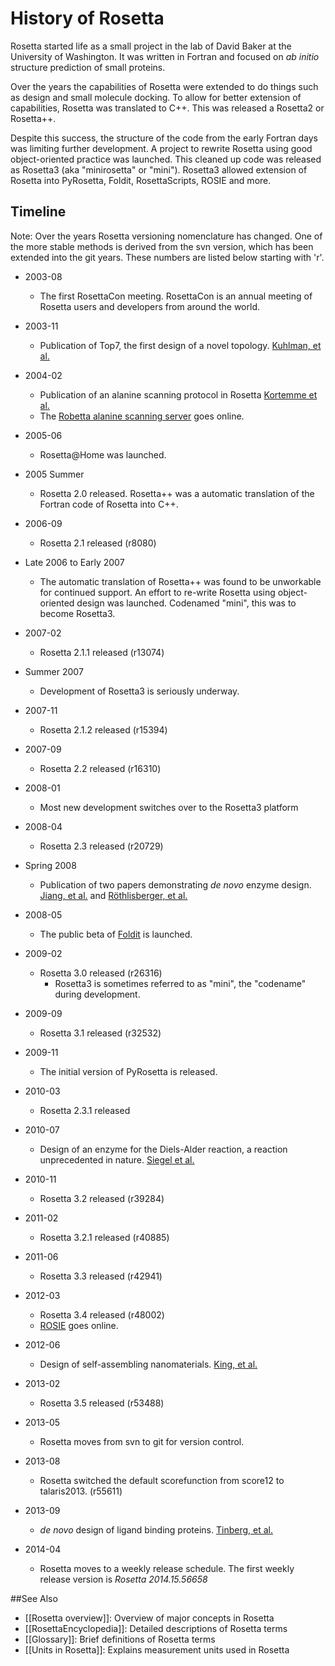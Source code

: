 History of Rosetta
==================

Rosetta started life as a small project in the lab of David Baker at the University of Washington.
It was written in Fortran and focused on *ab initio* structure prediction of small proteins.

Over the years the capabilities of Rosetta were extended to do things such as design and small molecule docking.
To allow for better extension of capabilities, Rosetta was translated to C++. This was released a Rosetta2 or Rosetta++.

Despite this success, the structure of the code from the early Fortran days was limiting further development.
A project to rewrite Rosetta using good object-oriented practice was launched. This cleaned up code was released as Rosetta3 
(aka "minirosetta" or "mini"). Rosetta3 allowed extension of Rosetta into PyRosetta, Foldit, RosettaScripts, ROSIE and more.  

Timeline
--------

Note: Over the years Rosetta versioning nomenclature has changed. One of the more stable methods is derived from the svn version, which has been extended into the git years. These numbers are listed below starting with 'r'.

* 2003-08
    * The first RosettaCon meeting. RosettaCon is an annual meeting of Rosetta users and developers from around the world.

* 2003-11
    * Publication of Top7, the first design of a novel topology. [Kuhlman, et al.](http://www.sciencemag.org/content/302/5649/1364) 

* 2004-02 
    * Publication of an alanine scanning protocol in Rosetta [Kortemme et al.](http://stke.sciencemag.org/cgi/content/full/sigtrans;2004/219/pl2)
    * The [Robetta alanine scanning server](http://robetta.bakerlab.org/alascansubmit.jsp) goes online.

* 2005-06
    * Rosetta@Home was launched.

* 2005 Summer
    * Rosetta 2.0 released. Rosetta++ was a automatic translation of the Fortran code of Rosetta into C++.

* 2006-09
    * Rosetta 2.1 released (r8080)

* Late 2006 to Early 2007
    * The automatic translation of Rosetta++ was found to be unworkable for continued support. An effort to re-write Rosetta using object-oriented design was launched. Codenamed "mini", this was to become Rosetta3. 

* 2007-02
    * Rosetta 2.1.1 released (r13074)

* Summer 2007
    * Development of Rosetta3 is seriously underway.

* 2007-11
    * Rosetta 2.1.2 released (r15394)

* 2007-09
    * Rosetta 2.2 released (r16310)

* 2008-01
    * Most new development switches over to the Rosetta3 platform 

* 2008-04
    * Rosetta 2.3 released (r20729)

* Spring 2008
    * Publication of two papers demonstrating *de novo* enzyme design. [Jiang, et al.](http://www.sciencemag.org/content/319/5868/1387) and [Röthlisberger, et al.](http://www.nature.com/nature/journal/v453/n7192/full/nature06879.html)

* 2008-05
    * The public beta of [Foldit](http://fold.it) is launched.

* 2009-02
    * Rosetta 3.0 released (r26316)
        * Rosetta3 is sometimes referred to as "mini", the "codename" during development.

* 2009-09
    * Rosetta 3.1 released (r32532)

* 2009-11
    * The initial version of PyRosetta is released.

* 2010-03
    * Rosetta 2.3.1 released

* 2010-07
    * Design of an enzyme for the Diels-Alder reaction, a reaction unprecedented in nature. [Siegel et al.](http://www.sciencemag.org/content/329/5989/309)

* 2010-11
    * Rosetta 3.2 released (r39284)

* 2011-02
    * Rosetta 3.2.1 released (r40885)

* 2011-06
    * Rosetta 3.3 released (r42941)

* 2012-03
    * Rosetta 3.4 released (r48002)
    * [ROSIE](http://rosie.graylab.jhu.edu/about) goes online.

* 2012-06
    * Design of self-assembling nanomaterials. [King, et al.](http://www.sciencemag.org/content/336/6085/1171)

* 2013-02
    * Rosetta 3.5 released (r53488)

* 2013-05
    * Rosetta moves from svn to git for version control.

* 2013-08
    * Rosetta switched the default scorefunction from score12 to talaris2013. (r55611)

* 2013-09
    * *de novo* design of ligand binding proteins. [Tinberg, et al.](http://www.nature.com/nature/journal/v501/n7466/full/nature12443.html) 

* 2014-04
    * Rosetta moves to a weekly release schedule. The first weekly release version is *Rosetta 2014.15.56658*

##See Also

* [[Rosetta overview]]: Overview of major concepts in Rosetta
* [[RosettaEncyclopedia]]: Detailed descriptions of Rosetta terms
* [[Glossary]]: Brief definitions of Rosetta terms
* [[Units in Rosetta]]: Explains measurement units used in Rosetta